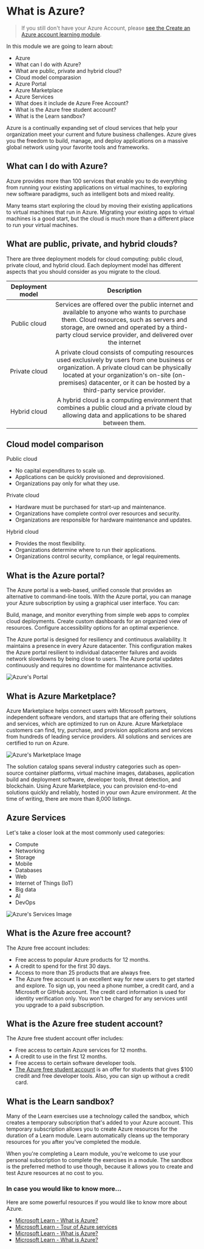 # What is Azure?

> If you still don't have your Azure Account, please [see the Create an Azure account learning module](https://docs.microsoft.com/en-us/learn/modules/create-an-azure-account/).

In this module we are going to learn about:
- Azure
- What can I do with Azure?
- What are public, private and hybrid cloud?
- Cloud model comparasion
- Azure Portal
- Azure Marketplace
- Azure Services
- What does it include de Azure Free Account?
- What is the Azure free student account?
- What is the Learn sandbox?

Azure is a continually expanding set of cloud services that help your organization meet your current and future business challenges. Azure gives you the freedom to build, manage, and deploy applications on a massive global network using your favorite tools and frameworks.

##  What can I do with Azure?
Azure provides more than 100 services that enable you to do everything from running your existing applications on virtual machines, to exploring new software paradigms, such as intelligent bots and mixed reality.

Many teams start exploring the cloud by moving their existing applications to virtual machines that run in Azure. Migrating your existing apps to virtual machines is a good start, but the cloud is much more than a different place to run your virtual machines.

## What are public, private, and hybrid clouds?
There are three deployment models for cloud computing: public cloud, private cloud, and hybrid cloud. Each deployment model has different aspects that you should consider as you migrate to the cloud.

| Deployment model | Description
| :-------------: |:-------------:|
| Public cloud   | Services are offered over the public internet and available to anyone who wants to purchase them. Cloud resources, such as servers and storage, are owned and operated by a third-party cloud service provider, and delivered over the internet|
| Private cloud   | A private cloud consists of computing resources used exclusively by users from one business or organization. A private cloud can be physically located at your organization's on-site (on-premises) datacenter, or it can be hosted by a third-party service provider. |
| Hybrid cloud   | A hybrid cloud is a computing environment that combines a public cloud and a private cloud by allowing data and applications to be shared between them.|


## Cloud model comparison
Public cloud
- No capital expenditures to scale up.
- Applications can be quickly provisioned and deprovisioned.
- Organizations pay only for what they use.

Private cloud
- Hardware must be purchased for start-up and maintenance.
- Organizations have complete control over resources and security.
- Organizations are responsible for hardware maintenance and updates.

Hybrid cloud
- Provides the most flexibility.
- Organizations determine where to run their applications.
- Organizations control security, compliance, or legal requirements.

## What is the Azure portal?
The Azure portal is a web-based, unified console that provides an alternative to command-line tools. With the Azure portal, you can manage your Azure subscription by using a graphical user interface. You can:

Build, manage, and monitor everything from simple web apps to complex cloud deployments.
Create custom dashboards for an organized view of resources.
Configure accessibility options for an optimal experience.

The Azure portal is designed for resiliency and continuous availability. It maintains a presence in every Azure datacenter. This configuration makes the Azure portal resilient to individual datacenter failures and avoids network slowdowns by being close to users. The Azure portal updates continuously and requires no downtime for maintenance activities.

![Azure's Portal](../img/azure-portal.png)


## What is Azure Marketplace?
Azure Marketplace helps connect users with Microsoft partners, independent software vendors, and startups that are offering their solutions and services, which are optimized to run on Azure. Azure Marketplace customers can find, try, purchase, and provision applications and services from hundreds of leading service providers. All solutions and services are certified to run on Azure.

![Azure's Marketplace Image](../img/marketplace.png)

The solution catalog spans several industry categories such as open-source container platforms, virtual machine images, databases, application build and deployment software, developer tools, threat detection, and blockchain. Using Azure Marketplace, you can provision end-to-end solutions quickly and reliably, hosted in your own Azure environment. At the time of writing, there are more than 8,000 listings.

## Azure Services
Let's take a closer look at the most commonly used categories:

- Compute
- Networking
- Storage
- Mobile
- Databases
- Web
- Internet of Things (IoT)
- Big data
- AI
- DevOps

![Azure's Services Image](../img/azureservices.png)
## What is the Azure free account?
The Azure free account includes:

- Free access to popular Azure products for 12 months.
- A credit to spend for the first 30 days.
- Access to more than 25 products that are always free.
- The Azure free account is an excellent way for new users to get started and explore. To sign up, you need a phone number, a credit card, and a Microsoft or GitHub account. The credit card information is used for identity verification only. You won't be charged for any services until you upgrade to a paid subscription.

## What is the Azure free student account?
The Azure free student account offer includes:

- Free access to certain Azure services for 12 months.
- A credit to use in the first 12 months.
- Free access to certain software developer tools.
- [The Azure free student account](https://azure.microsoft.com/free/students/) is an offer for students that gives $100 credit and free developer tools. Also, you can sign up without a credit card.

## What is the Learn sandbox?
Many of the Learn exercises use a technology called the sandbox, which creates a temporary subscription that's added to your Azure account. This temporary subscription allows you to create Azure resources for the duration of a Learn module. Learn automatically cleans up the temporary resources for you after you've completed the module.

When you're completing a Learn module, you're welcome to use your personal subscription to complete the exercises in a module. The sandbox is the preferred method to use though, because it allows you to create and test Azure resources at no cost to you.

### In case you would like to know more...

Here are some powerful resources if you would like to know more about Azure. 
- [Microsoft Learn - What is Azure?](https://docs.microsoft.com/en-us/learn/modules/intro-to-azure-fundamentals/what-is-microsoft-azure?ns-enrollment-type=LearningPath&ns-enrollment-id=learn.az-900-describe-cloud-concepts)
- [Microsoft Learn - Tour of Azure services](https://docs.microsoft.com/en-us/learn/modules/intro-to-azure-fundamentals/tour-of-azure-services)
- [Microsoft Learn - What is Azure?](https://docs.microsoft.com/en-us/learn/modules/intro-to-azure-fundamentals/what-is-microsoft-azure?ns-enrollment-type=LearningPath&ns-enrollment-id=learn.az-900-describe-cloud-concepts)
- [Microsoft Learn - What is Azure?](https://docs.microsoft.com/en-us/learn/modules/intro-to-azure-fundamentals/what-is-microsoft-azure?ns-enrollment-type=LearningPath&ns-enrollment-id=learn.az-900-describe-cloud-concepts)